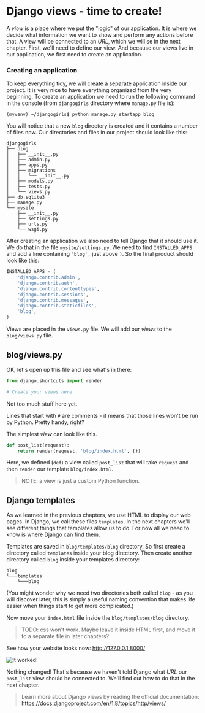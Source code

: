 # Django views - time to create!

A *view* is a place where we put the "logic" of our application. It is where we decide what information we want to show and perform any actions before that. A view will be connected to an *URL*, which we will se in the next chapter. First, we'll need to define our view. And because our views live in our application, we first need to create an application.

### Creating an application

To keep everything tidy, we will create a separate application inside our project. It is very nice to have everything organized from the very beginning. To create an application we need to run the following command in the console (from `djangogirls` directory where `manage.py` file is):

    (myvenv) ~/djangogirls$ python manage.py startapp blog

You will notice that a new `blog` directory is created and it contains a number of files now. Our directories and files in our project should look like this:
    
    djangogirls
    ├── blog
    │   ├── __init__.py
    │   ├── admin.py
    │   ├── apps.py
    │   ├── migrations
    │   │   └── __init__.py
    │   ├── models.py
    │   ├── tests.py
    │   └── views.py
    ├── db.sqlite3
    ├── manage.py
    └── mysite
        ├── __init__.py
        ├── settings.py
        ├── urls.py
        └── wsgi.py

After creating an application we also need to tell Django that it should use it. We do that in the file `mysite/settings.py`. We need to find `INSTALLED_APPS` and add a line containing `'blog',` just above `)`. So the final product should look like this:

```python
INSTALLED_APPS = (
    'django.contrib.admin',
    'django.contrib.auth',
    'django.contrib.contenttypes',
    'django.contrib.sessions',
    'django.contrib.messages',
    'django.contrib.staticfiles',
    'blog',
)
```


Views are placed in the `views.py` file. We will add our *views* to the `blog/views.py` file.

## blog/views.py

OK, let's open up this file and see what's in there:

```python
from django.shortcuts import render

# Create your views here.
```


Not too much stuff here yet.

Lines that start with `#` are comments - it means that those lines won't be run by Python. Pretty handy, right?

The simplest *view* can look like this.

```python
def post_list(request):
    return render(request, 'blog/index.html', {})
```

Here, we defined (`def`) a view called `post_list` that will take `request` and then `render` our template `blog/index.html`.

> NOTE: a view is just a custom Python function.

## Django templates

As we learned in the previous chapters, we use HTML to display our web pages. In Django, we call these files `templates`. In the next chapters we'll see different things that templates allow us to do. For now all we need to know is where Django can find them.

Templates are saved in `blog/templates/blog` directory. So first create a directory called `templates` inside your blog directory. Then create another directory called `blog` inside your templates directory:

    blog
    └───templates
        └───blog

(You might wonder why we need two directories both called `blog` - as you will discover later, this is simply a useful naming convention that makes life easier when things start to get more complicated.)

Now move your `index.html` file inside the `blog/templates/blog` directory.

> TODO: css won't work. Maybe leave it inside HTML first, and move it to a separate file in later chapters?

See how your website looks now: http://127.0.0.1:8000/

![It worked!](images/it_worked2.png)

Nothing changed! That's because we haven't told Django what *URL* our `post_list` view should be connected to. We'll find out how to do that in the next chapter.


> Learn more about Django views by reading the official documentation: https://docs.djangoproject.com/en/1.8/topics/http/views/
